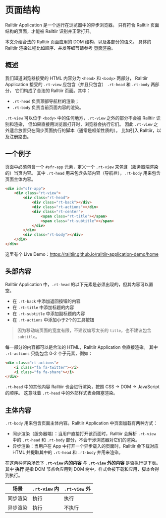 # 页面结构

Ralltiir Application 是一个运行在浏览器中的异步浏览器。
只有符合 Ralltiir 页面结构的页面，才能被 Ralltiir 识别并正常打开。

本文介绍合法的 Ralltiir 页面应用的 DOM 结构，以及各部分的语义。
具体的 Ralltiir 渲染过程比如顺序、并发等细节请参考 [页面渲染][render]。

## 概述

我们知道浏览器接受的 HTML 内容分为 `<head>` 和 `<body>` 两部分，
Ralltiir Application 接受的 `.rt-view` 应包含（并且只包含） `.rt-head` 和 `.rt-body` 两部分，
它们构成了合法的 Ralltiir 页面。其中：

* `.rt-head` 负责顶部导航栏的渲染；
* `.rt-body` 负责当前页面内容的渲染。

`.rt-view` 可以位于 `<body>` 中的任何地方，`.rt-view` 之外的部分不会被 Ralltiir 识别和渲染，
但如果直接用浏览器打开时，浏览器会执行它们。
因此 `.rt-view` 之外适合放置只在同步页面执行的脚本（通常是框架性质的）。
比如引入 Ralltiir，以及注册路由。

## 一个例子

页面中必须包含一个 `#sfr-app` 元素，定义一个 `.rt-view` 来包含（服务器端渲染的）当页内容。
其中 `.rt-head` 用来包含头部内容（导航栏），`.rt-body` 用来包含页面主体内容。

```html
<div id="sfr-app">
    <div class="rt-view">
        <div class="rt-head">
            <div class="rt-back"></div>
            <div class="rt-actions"></div>
            <div class="rt-center">
                <span class="rt-title"></span>
                <span class="rt-subtitle"></span>
            </div>
        </div>
        <div class="rt-body"></div>
    </div>
</div>
```

这里有个 Live Demo：<https://ralltiir.github.io/ralltiir-application-demo/home>

## 头部内容

Ralltiir Application 中，`.rt-head` 的以下元素是必须出现的，但其内容可以置空。

* 在 `.rt-back` 中添加返回按钮的内容
* 在 `.rt-title` 中添加标题的内容
* 在 `.rt-subtitle` 中添加副标题的内容
* 在 `.rt-actions` 中添加小于2个的工具按钮

> 因为移动端页面的宽度有限，不建议编写太长的 `title`，也不建议包含 `subtitle`。

每一部分的内容都可以是合法的 HTML，Ralltiir Application 会直接渲染。
其中 `.rt-actions` 只能包含 0-2 个子元素，例如：

```html
<div class="rt-actions">
    <i class="fa fa-twitter"></i>
    <i class="fa fa-share"></i>
</div>
```

`.rt-head` 中的其他内容 Ralltiir 也会进行渲染，按照 CSS -> DOM -> JavaScript 的顺序。
这意味着 `.rt-head` 中的外部样式表会阻塞渲染。

## 主体内容

`.rt-body` 用来包含页面主体内容。Ralltiir Application 中页面加载有两种方式：

* 同步渲染（服务器端）：当用户直接打开该页面时，Ralltiir 会解析 `.rt-view` 中的 `.rt-head` 和 `.rt-body` 部分，不会干涉浏览器对它们的渲染。
* 异步渲染：当用户在 App 中打开一个异步载入的页面时，Ralltiir 会下载对应 HTML 并提取其中的 `.rt-head` 和 `.rt-body` 并用来渲染。

在这两种渲染场景下 **`.rt-view` 内的内容** 与 **`.rt-view` 外的内容** 是否执行见下表。
其中 **执行** 是指 DOM 节点会应用到 DOM 树中，样式会被下载和应用，脚本会得到执行。

场景     | `.rt-view` 内 | `.rt-view` 外
---      | ---           | ---
同步渲染 | 执行          | 执行
异步渲染 | 执行          | 不执行

[render]: advanced/load-and-render.md
